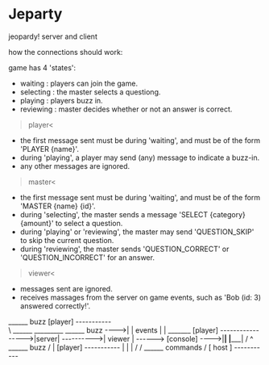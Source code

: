 # Jeparty
jeopardy! server and client



how the connections should work:

game has 4 'states':
 - waiting   : players can join the game.
 - selecting : the master selects a questiong.
 - playing   : players buzz in.
 - reviewing : master decides whether or not an answer is correct.

>player<
 - the first message sent must be during 'waiting', and must be of the form 'PLAYER {name}'.
 - during 'playing', a player may send (any) message to indicate a buzz-in.
 - any other messages are ignored.

>master<
 - the first message sent must be during 'waiting', and must be of the form 'MASTER {name} {id}'.
 - during 'selecting', the master sends a message 'SELECT {category} {amount}' to select a question.
 - during 'playing' or 'reviewing', the master may send 'QUESTION_SKIP' to skip the current question.
 - during 'reviewing', the master sends 'QUESTION_CORRECT' or 'QUESTION_INCORRECT' for an answer.

>viewer<
 - messages sent are ignored.
 - receives massages from the server on game events, such as 'Bob (id: 3) answered correctly!'.



 ______    buzz
[player] -----------
                    \
                     \      ______              _________
 ______    buzz       ---->|      |   events   |         |          _______
[player] ----------------->|server| ---------->|  viewer | ------> [console]
                      ---->|______|            |_________|
                     /        ^     
 ______    buzz     /         |
[player] -----------          |
                              |
                              |
                             /
                            /
        ______   commands  /
       [ host ] -----------
